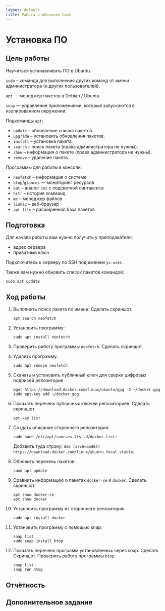 ```yaml
---
layout: default
title: Работа в оболочке bash
---
```

# Установка ПО

## Цель работы

Научиться устанавливать ПО в Ubuntu.

`sudo` – команда для выполнения других команд от имени администратора (и других пользователей).

`apt` — менеджер пакетов в Debian / Ubuntu.

`snap` — управление приложениями, которые запускаются в изолированном окружении.

Подкоманды `apt`:

* `update` – обновление списка пакетов.
* `upgrade` – установить обновления пакетов.
* `install` – установка пакета.
* `search` – поиск пакета (права администратора не нужны).
* `show` – информация о пакете (права администратора не нужны).
* `remove` – удаление пакета.

Программы для работы в консоли:

* `neofetch` – информация о системе
* `htop`/`glances` — мониторинг ресурсов
* `bat` – аналог `cat` с подсветкой синтаксиса
* `hstr` – история комманд
* `mc` – менеджер файлов
* `links2` – веб-браузер
* `apt-file` – расширенная база пакетов

## Подготовка

Для начала работы вам нужно получить у преподавателя:
* адрес сервера
* приватный ключ

Подключитесь к серверу по SSH под именем `yc-user`.

Также вам нужно обновить список пакетов командой:

```
sudo apt update
```

## Ход работы

1. Выполнить поиск пакета по имени. Сделать скриншот.

    ```
    apt search neofetch
    ```

2. Установить программу:

    ```
    sudo apt install neofetch
    ```

3. Проверить работу программы `neofetch`. Сделать скриншот.

4. Удалить программу.

    ```
    sudo apt remove neofetch
    ```

5. Скачать и установить публичный ключ для сверки цифровых подписей репозитория

    ```
    wget https://download.docker.com/linux/ubuntu/gpg -O ~/docker.gpg
    sudo apt-key add ~/docker.gpg
    ```

6. Показать перечень публичных ключей репозиториев. Сделать скриншот

    ```
    apt-key list
    ```

7. Создать описание стороннего репозитория:

    ```
    sudo nano /etc/apt/sources.list.d/docker.list:
    ```

    Добавить туда строку: `deb [arch=amd64] https://download.docker.com/linux/ubuntu focal stable`.


8. Обновить перечень пакетов:

    ```
    suod apt update
    ```

9. Сравнить информацию о пакетах `docker-ce` и `docker`. Сделать скриншот.

    ```
    apt show docker-ce
    apt show docker
    ```

10. Установить программу из стороннего репозитория.

    ```
    sudo apt install docker
    ```

11. Установить программу с помощью snap.

    ```
    snap list
    sudo snap install htop
    ```

12. Показать перечень программ установленных через snap. Сделать Скриншот. Проверить работу программы `htop`.

    ```
    snap list
    snap run htop
    ```

## Отчётность

## Дополнительное задание
